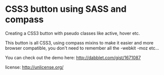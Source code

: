 # CSS3 button using SASS and compass

Creating a CSS3 button with pseudo classes like active, hover etc.

This button is all CSS3, using compass mixins to make it easier and more browser compatible, you don't need to remember all the -webkit -moz etc…

You can check out the demo here: http://dabblet.com/gist/1671087

license: http://unlicense.org/